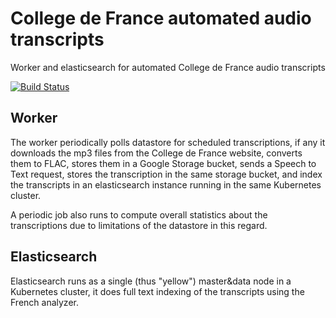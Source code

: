 # College de France automated audio transcripts
Worker and elasticsearch for automated College de France audio transcripts

[![Build Status](https://travis-ci.org/attwad/cdf.svg?branch=master)](https://travis-ci.org/attwad/cdf)

## Worker

The worker periodically polls datastore for scheduled transcriptions, if any it downloads the mp3 files
from the College de France website, converts them to FLAC, stores them in a Google Storage bucket,
sends a Speech to Text request, stores the transcription in the same storage bucket, and index the transcripts
in an elasticsearch instance running in the same Kubernetes cluster.

A periodic job also runs to compute overall statistics about the transcriptions due to limitations of the datastore
in this regard.

## Elasticsearch

Elasticsearch runs as a single (thus "yellow") master&data node in a Kubernetes cluster, it does full text indexing of
the transcripts using the French analyzer.
